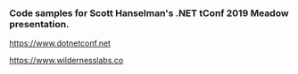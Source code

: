 ### Code samples for Scott Hanselman's .NET tConf 2019 Meadow presentation.

https://www.dotnetconf.net

https://www.wildernesslabs.co
